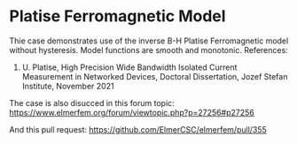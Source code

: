 # Platise Ferromagnetic Model

Thie case demonstrates use of the inverse B-H Platise Ferromagnetic model
without hysteresis. Model functions are smooth and monotonic.
References:
1. U. Platise, High Precision Wide Bandwidth Isolated Current Measurement
in Networked Devices, Doctoral Dissertation, Jozef Stefan Institute,
November 2021

The case is also disucced in this forum topic:
https://www.elmerfem.org/forum/viewtopic.php?p=27256#p27256

And this pull request:
https://github.com/ElmerCSC/elmerfem/pull/355

